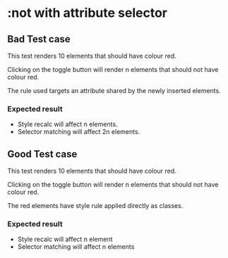 # :not with attribute selector

## Bad Test case

This test renders 10 elements that should have colour red.

Clicking on the toggle button will render n elements that should not have colour red.

The rule used targets an attribute shared by the newly inserted elements.

### Expected result

- Style recalc will affect n elements.
- Selector matching will affect 2n elements.


## Good Test case

This test renders 10 elements that should have colour red.

Clicking on the toggle button will render n elements that should not have colour red.

The red elements have style rule applied directly as classes.

### Expected result

- Style recalc will affect n element
- Selector matching will affect n elements
